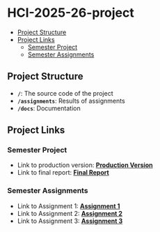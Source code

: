 # HCI-2025-26-project

- [Project Structure](#project-structure)
- [Project Links](#my-project-links)
  - [Semester Project](#semester-project)
  - [Semester Assignments](#semester-assignments)

## Project Structure

- **`/`**: The source code of the project
- **`/assignments`**: Results of assignments
- **`/docs`**: Documentation

## Project Links

### Semester Project

- Link to production version: [**Production Version**](URL_TO_PRODUCTION_VERSION) <!-- Replace with actual URL -->
- Link to final report: [**Final Report**](URL_TO_FINAL_REPORT) <!-- Replace with actual URL -->
<!-- Add more as necessary -->

### Semester Assignments

- Link to Assignment 1: [**Assignment 1**](URL_TO_ASSIGNMENT_1) <!-- Replace with actual URL -->
- Link to Assignment 2: [**Assignment 2**](URL_TO_ASSIGNMENT_2) <!-- Replace with actual URL -->
- Link to Assignment 3: [**Assignment 3**](URL_TO_ASSIGNMENT_3) <!-- Replace with actual URL -->
<!-- Add more assignments as necessary -->

